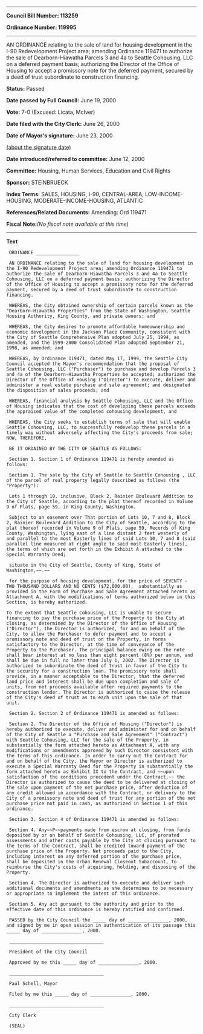 

********

**Council Bill Number: 113259**
   
**Ordinance Number: 119995**
********

 AN ORDINANCE relating to the sale of land for housing development in the I-90 Redevelopment Project area; amending Ordinance 119471 to authorize the sale of Dearborn-Hiawatha Parcels 3 and 4a to Seattle Cohousing, LLC on a deferred payment basis; authorizing the Director of the Office of Housing to accept a promissory note for the deferred payment, secured by a deed of trust subordinate to construction financing.

**Status:** Passed
   
**Date passed by Full Council:** June 19, 2000
   
**Vote:** 7-0 (Excused: Licata, McIver)
   
**Date filed with the City Clerk:** June 26, 2000
   
**Date of Mayor's signature:** June 23, 2000
   
[(about the signature date)](/~public/approvaldate.htm)
   
   
   
**Date introduced/referred to committee:** June 12, 2000
   
**Committee:** Housing, Human Services, Education and Civil Rights
   
**Sponsor:** STEINBRUECK
   
   
**Index Terms:** SALES, HOUSING, I-90, CENTRAL-AREA, LOW-INCOME-HOUSING, MODERATE-INCOME-HOUSING, ATLANTIC

**References/Related Documents:** Amending: Ord 119471

**Fiscal Note:**_(No fiscal note available at this time)_

********

**Text**
   
```
 ORDINANCE ________________

 AN ORDINANCE relating to the sale of land for housing development in the I-90 Redevelopment Project area; amending Ordinance 119471 to authorize the sale of Dearborn-Hiawatha Parcels 3 and 4a to Seattle Cohousing, LLC on a deferred payment basis; authorizing the Director of the Office of Housing to accept a promissory note for the deferred payment, secured by a deed of trust subordinate to construction financing.

 WHEREAS, the City obtained ownership of certain parcels known as the "Dearborn-Hiawatha Properties" from the State of Washington, Seattle Housing Authority, King County, and private owners; and

 WHEREAS, the City desires to promote affordable homeownership and economic development in the Jackson Place Community, consistent with the City of Seattle Comprehensive Plan adopted July 25, 1994, as amended, and the 1999-2000 Consolidated Plan adopted September 21, 1998, as amended; and

 WHEREAS, by Ordinance 119471, dated May 17, 1999, the Seattle City Council accepted the Mayor's recommendation that the proposal of Seattle Cohousing, LLC ("Purchaser") to purchase and develop Parcels 3 and 4a of the Dearborn-Hiawatha Properties be accepted; authorized the Director of the Office of Housing ("Director") to execute, deliver and administer a real estate purchase and sale agreement; and designated the disposition of sales proceeds; and

 WHEREAS, financial analysis by Seattle Cohousing, LLC and the Office of Housing indicates that the cost of developing these parcels exceeds the appraised value of the completed cohousing development, and

 WHEREAS, the City seeks to establish terms of sale that will enable Seattle Cohousing, LLC, to successfully redevelop these parcels in a timely way without adversely affecting the City's proceeds from sale; NOW, THEREFORE,

 BE IT ORDAINED BY THE CITY OF SEATTLE AS FOLLOWS:

 Section 1. Section 1 of Ordinance 119471 is hereby amended as follows:

 Section 1. The sale by the City of Seattle to Seattle Cohousing , LLC of the parcel of real property legally described as follows (the "Property"):

 Lots 1 through 10, inclusive, Block 2, Rainier Boulevard Addition to the City of Seattle, according to the plat thereof recorded in Volume 9 of Plats, page 59, in King County, Washington.

 Subject to an easement over That portion of Lots 10, 7 and 8, Block 2, Rainier Boulevard Addition to the City of Seattle, according to the plat thereof recorded in Volume 9 of Plats, page 59, Records of King County, Washington, lying east of a line distant 2 feet westerly of and parallel to the most Easterly lines of said Lots 10, 7 and 8 (said parallel line measured at right angle to said most Easterly lines), the terms of which are set forth in the Exhibit A attached to the Special Warranty Deed;

 situate in the City of Seattle, County of King, State of Washington,~~.~~

 for the purpose of housing development, for the price of SEVENTY - TWO THOUSAND DOLLARS AND NO CENTS ($72,000.00),  substantially as provided in the Form of Purchase and Sale Agreement attached hereto as Attachment A, with the modifications of terms authorized below in this Section, is hereby authorized.

To the extent that Seattle Cohousing, LLC is unable to secure financing to pay the purchase price of the Property to the City at closing, as determined by the Director of the Office of Housing ("Director"), the Director is authorized, for and on behalf of the City, to allow the Purchaser to defer payment and to accept a promissory note and deed of trust on the Property, in forms satisfactory to the Director, at the time of conveyance of the Property to the Purchaser. The principal balance owing on the note shall bear interest at no less than eight percent (8%) per annum, and shall be due in full no later than July 1, 2002. The Director is authorized to subordinate the deed of trust in favor of the City to the security for a construction loan. The promissory note shall provide, in a manner acceptable to the Director, that the deferred land price and interest shall be due upon completion and sale of units, from net proceeds available after required payments to the construction lender. The Director is authorized to cause the release of the City's deed of trust as to each unit upon the sale of that unit.

 Section 2. Section 2 of Ordinance 119471 is amended as follows:

 Section 2. The Director of the Office of Housing ("Director") is hereby authorized to execute, deliver and administer for and on behalf of the City of Seattle a "Purchase and Sale Agreement" ("Contract") with Seattle Cohousing, LLC for the sale of the Property, in substantially the form attached hereto as Attachment A, with any modifications or amendments approved by such Director consistent with the terms of this ordinance. In order to carry out the Contract for and on behalf of the City, the Mayor or Director is authorized to execute a Special Warranty Deed for the Property in substantially the form attached hereto as Exhibit IX to the Contract, and ~~upon satisfaction of the conditions precedent under the Contract,~~ the Director is authorized to cause the deed to be delivered at closing of the sale upon payment of the net purchase price, after deduction of any credit allowed in accordance with the Contract, or delivery to the City of a promissory note and deed of trust for any portion of the net purchase price not paid in cash, as authorized in Section 1 of this ordinance.

 Section 3. Section 4 of Ordinance 119471 is amended as follows:

 Section 4. Any~~P~~payments made from escrow at closing, from funds deposited by or on behalf of Seattle Cohousing, LLC, of prorated assessments and other costs payable by the City at closing pursuant to the terms of the Contract, shall be credited toward payment of the purchase price of the Property. Net proceeds paid to the City, including interest on any deferred portion of the purchase price, shall be deposited in the Urban Renewal Closeout Subaccount, to reimburse the City's costs of acquiring, holding, and disposing of the Property.

 Section 4. The Director is authorized to execute and deliver such additional documents and amendments as she determines to be necessary or appropriate to implement the intent of this ordinance.

 Section 5. Any act pursuant to the authority and prior to the effective date of this ordinance is hereby ratified and confirmed.

 PASSED by the City Council the _____ day of _______________, 2000, and signed by me in open session in authentication of its passage this _____ day of _______________, 2000.

 ___________________________________

 President of the City Council

 Approved by me this _____ day of _______________, 2000.

 ___________________________________

 Paul Schell, Mayor

 Filed by me this _____ day of _______________, 2000.

 ___________________________________

 City Clerk

 (SEAL)

```
